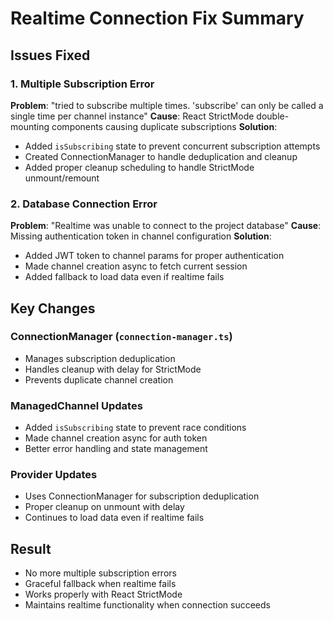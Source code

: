 # Realtime Connection Fix Summary

## Issues Fixed

### 1. Multiple Subscription Error
**Problem**: "tried to subscribe multiple times. 'subscribe' can only be called a single time per channel instance"
**Cause**: React StrictMode double-mounting components causing duplicate subscriptions
**Solution**: 
- Added `isSubscribing` state to prevent concurrent subscription attempts
- Created ConnectionManager to handle deduplication and cleanup
- Added proper cleanup scheduling to handle StrictMode unmount/remount

### 2. Database Connection Error
**Problem**: "Realtime was unable to connect to the project database"
**Cause**: Missing authentication token in channel configuration
**Solution**:
- Added JWT token to channel params for proper authentication
- Made channel creation async to fetch current session
- Added fallback to load data even if realtime fails

## Key Changes

### ConnectionManager (`connection-manager.ts`)
- Manages subscription deduplication
- Handles cleanup with delay for StrictMode
- Prevents duplicate channel creation

### ManagedChannel Updates
- Added `isSubscribing` state to prevent race conditions
- Made channel creation async for auth token
- Better error handling and state management

### Provider Updates
- Uses ConnectionManager for subscription deduplication
- Proper cleanup on unmount with delay
- Continues to load data even if realtime fails

## Result
- No more multiple subscription errors
- Graceful fallback when realtime fails
- Works properly with React StrictMode
- Maintains realtime functionality when connection succeeds